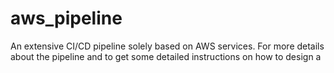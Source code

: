 # aws_pipeline

An extensive CI/CD pipeline solely based on AWS services.
For more details about the pipeline and to get some detailed instructions on how to design a 
